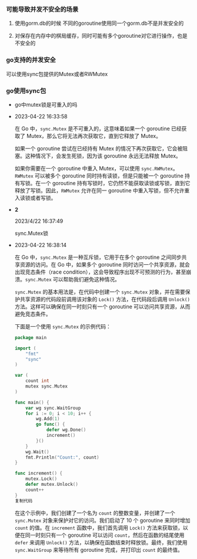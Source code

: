 ### 可能导致并发不安全的场景

1. 使用gorm.db的时候
   不同的goroutine使用同一个gorm.db不是并发安全的

2. 对保存在内存中的棋局缓存，同时可能有多个goroutine对它进行操作，也是不安全的

### go支持的并发安全

可以使用sync包提供的Mutex或者RWMutex

### go使用sync包

* go中mutex锁是可重入的吗

* 2023-04-22 16:33:58

  在 Go 中，`sync.Mutex` 是不可重入的，这意味着如果一个 goroutine 已经获取了 Mutex，那么它将无法再次获取它，直到它释放了 Mutex。

  如果一个 goroutine 尝试在已经持有 Mutex 的情况下再次获取它，它会被阻塞。这种情况下，会发生死锁，因为该 goroutine 永远无法释放 Mutex。

  如果你需要在一个 goroutine 中重入 Mutex，可以使用 `sync.RWMutex`。`RWMutex` 可以被多个 goroutine 同时持有读锁，但是只能被一个 goroutine 持有写锁。在一个 goroutine 持有写锁时，它仍然不能获取读锁或写锁，直到它释放了写锁。因此，`RWMutex` 允许在同一 goroutine 中重入写锁，但不允许重入读锁或者写锁。

* **2**

  2023/4/22 16:37:49

  sync.Mutex锁

* 2023-04-22 16:38:14

  在 Go 中，`sync.Mutex` 是一种互斥锁，它用于在多个 goroutine 之间同步共享资源的访问。在 Go 中，如果多个 goroutine 同时访问一个共享资源，就会出现竞态条件（race condition），这会导致程序出现不可预测的行为，甚至崩溃。`sync.Mutex` 可以帮助我们避免这种情况。

  `sync.Mutex` 的基本用法是，在代码中创建一个 `sync.Mutex` 对象，并在需要保护共享资源的代码段前调用该对象的 `Lock()` 方法，在代码段后调用 `Unlock()` 方法。这样可以确保在同一时刻只有一个 goroutine 可以访问共享资源，从而避免竞态条件。

  下面是一个使用 `sync.Mutex` 的示例代码：

  ```go
  package main
  
  import (
      "fmt"
      "sync"
  )
  
  var (
      count int
      mutex sync.Mutex
  )
  
  func main() {
      var wg sync.WaitGroup
      for i := 0; i < 10; i++ {
          wg.Add(1)
          go func() {
              defer wg.Done()
              increment()
          }()
      }
      wg.Wait()
      fmt.Println("Count:", count)
  }
  
  func increment() {
      mutex.Lock()
      defer mutex.Unlock()
      count++
  }
  复制代码
  ```

  在这个示例中，我们创建了一个名为 `count` 的整数变量，并创建了一个 `sync.Mutex` 对象来保护对它的访问。我们启动了 10 个 goroutine 来同时增加 `count` 的值。在 `increment` 函数中，我们首先调用 `Lock()` 方法来获取锁，以便在同一时刻只有一个 goroutine 可以访问 `count`，然后在函数的结尾使用 `defer` 来调用 `Unlock()` 方法，以确保在函数结束时释放锁。最终，我们使用 `sync.WaitGroup` 来等待所有 goroutine 完成，并打印出 `count` 的最终值。